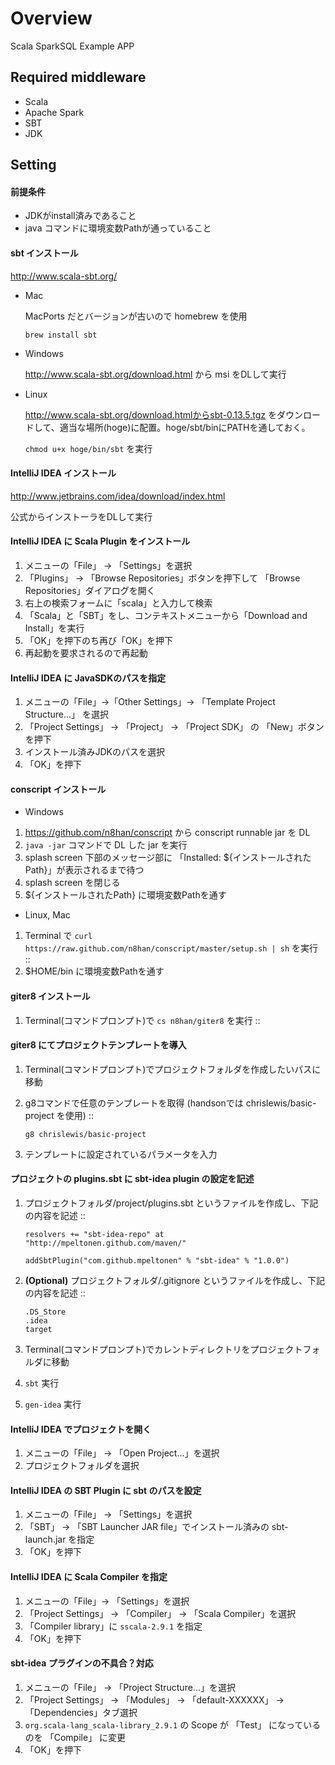 # Overview
Scala SparkSQL Example APP

## Required middleware
- Scala
- Apache Spark
- SBT
- JDK

## Setting

#### 前提条件

- JDKがinstall済みであること
- java コマンドに環境変数Pathが通っていること

#### sbt インストール

http://www.scala-sbt.org/

- Mac

   MacPorts だとバージョンが古いので homebrew を使用

    ``brew install sbt``

- Windows

    http://www.scala-sbt.org/download.html から msi をDLして実行

- Linux

    http://www.scala-sbt.org/download.htmlからsbt-0.13.5.tgz をダウンロードして、適当な場所(hoge)に配置。hoge/sbt/binにPATHを通しておく。

    ``chmod u+x hoge/bin/sbt`` を実行


#### IntelliJ IDEA インストール

http://www.jetbrains.com/idea/download/index.html
    
公式からインストーラをDLして実行


#### IntelliJ IDEA に Scala Plugin をインストール

1. メニューの「File」 -> 「Settings」を選択
2. 「Plugins」 -> 「Browse Repositories」ボタンを押下して
   「Browse Repositories」ダイアログを開く
3. 右上の検索フォームに「scala」と入力して検索
4. 「Scala」と「SBT」をし、コンテキストメニューから「Download and Install」を実行
5. 「OK」を押下のち再び「OK」を押下
6. 再起動を要求されるので再起動


#### IntelliJ IDEA に JavaSDKのパスを指定

1. メニューの「File」->「Other Settings」-> 「Template Project Structure...」 を選択
2. 「Project Settings」 -> 「Project」 -> 「Project SDK」 の 「New」ボタンを押下
3. インストール済みJDKのパスを選択
4. 「OK」を押下


#### conscript インストール

- Windows

1. https://github.com/n8han/conscript から conscript runnable jar を DL
2. ``java -jar`` コマンドで DL した jar を実行
3. splash screen 下部のメッセージ部に 「Installed: ${インストールされたPath}」が表示されるまで待つ
4. splash screen を閉じる
5. ${インストールされたPath} に環境変数Pathを通す

- Linux, Mac

1. Terminal で ``curl https://raw.github.com/n8han/conscript/master/setup.sh | sh`` を実行 ::
2. $HOME/bin に環境変数Pathを通す


#### giter8 インストール

1. Terminal(コマンドプロンプト)で ``cs n8han/giter8`` を実行 ::


#### giter8 にてプロジェクトテンプレートを導入

1. Terminal(コマンドプロンプト)でプロジェクトフォルダを作成したいパスに移動
2. g8コマンドで任意のテンプレートを取得
   (handsonでは chrislewis/basic-project を使用) ::

       g8 chrislewis/basic-project

3. テンプレートに設定されているパラメータを入力


#### プロジェクトの plugins.sbt に sbt-idea plugin の設定を記述

1. プロジェクトフォルダ/project/plugins.sbt というファイルを作成し、下記の内容を記述 ::

       resolvers += "sbt-idea-repo" at "http://mpeltonen.github.com/maven/"
       
       addSbtPlugin("com.github.mpeltonen" % "sbt-idea" % "1.0.0")

2. **(Optional)** プロジェクトフォルダ/.gitignore というファイルを作成し、下記の内容を記述 ::

       .DS_Store
       .idea
       target

3. Terminal(コマンドプロンプト)でカレントディレクトリをプロジェクトフォルダに移動
4. ``sbt`` 実行
5. ``gen-idea`` 実行


#### IntelliJ IDEA でプロジェクトを開く

1. メニューの「File」 -> 「Open Project...」を選択
2. プロジェクトフォルダを選択


#### IntelliJ IDEA の SBT Plugin に sbt のパスを設定

1. メニューの「File」 -> 「Settings」を選択
2. 「SBT」 -> 「SBT Launcher JAR file」でインストール済みの sbt-launch.jar を指定
3. 「OK」を押下


#### IntelliJ IDEA に Scala Compiler を指定

1. メニューの「File」-> 「Settings」を選択
2. 「Project Settings」 -> 「Compiler」 -> 「Scala Compiler」を選択
3. 「Compiler library」に ``sscala-2.9.1`` を指定
4. 「OK」を押下


#### sbt-idea プラグインの不具合？対応

1. メニューの「File」 -> 「Project Structure...」を選択
2. 「Project Settings」 -> 「Modules」 -> 「default-XXXXXX」 -> 「Dependencies」タブ選択
3. ``org.scala-lang_scala-library_2.9.1`` の Scope が 「Test」 になっているのを 「Compile」 に変更
4. 「OK」を押下